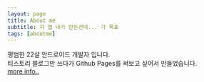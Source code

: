 ```yaml
---
layout: page
title: About me
subtitle: 저 앱 내가 만든건데... 가 목표
tags: [aboutme]
---
```


평범한 22살 안드로이드 개발자 입니다.<br>
티스토리 블로그만 쓰다가 Github Pages를 써보고 싶어서 만들었습니다.
<br>
[more info..](https://www.notion.so/31ed42a55f6b44caa05a16c0658f134f)
